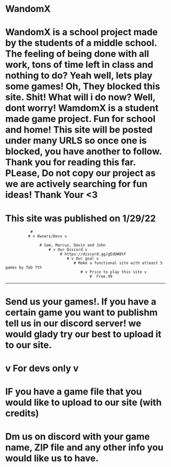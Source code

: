 # WandomX 

# WandomX is a school project made by the students of a middle school. The feeling of being done with all work, tons of time left in class and nothing to do? Yeah well, lets play some games! Oh, They blocked this site. Shit! What will i do now? Well, dont worry! WamdomX is a student made game project. Fun for school and home! This site will be posted under many URLS so once one is blocked, you have another to follow. Thank you for reading this far. PLease, Do not copy our project as we are actively searching for fun ideas! Thank Your <3


# This site was published on 1/29/22 
               # 
              # v Owners/Devs v
                   
                   # Sam, Marcus, Devin and John
                       # v Our Discord v
                            # https://discord.gg/gEdUW8tF
                               # v Our goal v
                                  # Make a functional site with atleast 5 games by feb 7th
                                     # v Price to play this site v
                                         #  Free.99
                                             
                             
-----------------------------------------------------------------------------------------------------------------------------------------------------------------
# Send us your games!. If you have a certain game you want to publishm tell us in our discord server! we would glady try our best to upload it to our site.



# v For devs only v

# IF you have a game file that you would like to upload to our site (with credits)
# Dm us on discord with your game name, ZIP file and any other info you would like us to have.
